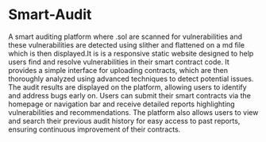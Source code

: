 # Smart-Audit
A smart auditing platform where .sol are scanned for vulnerabilities and these  vulnerabilities are detected using slither and flattened on a md file which is then displayed.It is is a responsive static website designed to help users find and resolve vulnerabilities in their smart contract code. It provides a simple interface for uploading contracts, which are then thoroughly analyzed using advanced techniques to detect potential issues. The audit results are displayed on the platform, allowing users to identify and address bugs early on. Users can submit their smart contracts via the homepage or navigation bar and receive detailed reports highlighting vulnerabilities and recommendations. The platform also allows users to view and search their previous audit history for easy access to past reports, ensuring continuous improvement of their contracts.


